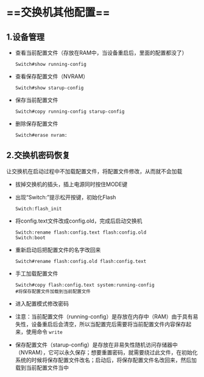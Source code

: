 # ==交换机其他配置==

## 1.设备管理

- 查看当前配置文件（存放在RAM中，当设备重启后，里面的配置都没了）

  ```shell
  Switch#show running-config
  ```

- 查看保存配置文件（NVRAM）

  ```shell
  Switch#show starup-config
  ```

- 保存当前配置文件

  ```shell
  Switch#copy running-config starup-config
  ```

- 删除保存配置文件

  ```shell
  Switch#erase nvram:
  ```

## 2.交换机密码恢复

让交换机在启动过程中不加载配置文件，将配置文件修改，从而就不会加载

- 拔掉交换机的插头，插上电源同时按住MODE键

- 出现“Switch:”提示松开按键，初始化Flash

  ```
  Switch:flash_init
  ```

- 将config.text文件改成config.old，完成后启动交换机

  ```
  Switch:rename flash:config.text flash:config.old
  Switch:boot
  ```

- 重新启动后把配置文件的名字改回来

  ```
  Switch#rename flash:config.old flash:config.text
  ```

- 手工加载配置文件

  ```
  Switch#copy flash:config.text system:running-config
  #将保存配置文件加载到当前配置文件
  ```

- 进入配置模式修改密码

- 注意：当前配置文件（running-config）是存放在内存中（RAM）由于具有易失性，设备重启后会清空，所以当配置完后需要将当前配置文件内容保存起来，使用命令 `write`
- 保存配置文件（starup-config）是存放在非易失性随机访问存储器中（NVRAM），它可以永久保存；想要重置密码，就需要绕过此文件，在初始化系统的时候将保存配置文件改名；启动后，将保存配置文件名改回来，然后加载到当前配置文件当中



